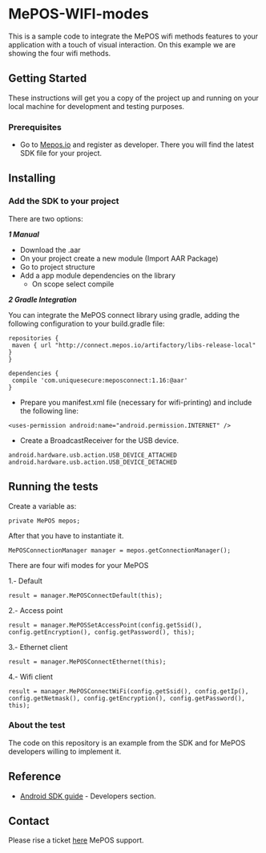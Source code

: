 # MePOS-WIFI-modes

This is a sample code to  integrate the MePOS wifi methods features to your application with a touch of visual interaction. On this example we are showing the four wifi methods.

## Getting Started

These instructions will get you a copy of the project up and running on your local machine for development and testing purposes.

### Prerequisites


* Go to [Mepos.io](http://mepos.io/developers) and register as developer. There you will find the latest SDK file for your project.

## Installing

### Add the SDK to your project

There are two options:

***1 Manual***

- Download the .aar
- On your project create a new module (Import AAR Package)
- Go to project structure
- Add a app module dependencies on the library
    - On scope select compile

***2 Gradle Integration***

  You can integrate the MePOS connect library using gradle, adding the following configuration to your build.gradle file:

```
repositories {
 maven { url "http://connect.mepos.io/artifactory/libs-release-local" }
}
```

```
dependencies {
 compile 'com.uniquesecure:meposconnect:1.16:@aar'
}
```

* Prepare you manifest.xml file (necessary for wifi-printing) and include the following line:
```
<uses-permission android:name="android.permission.INTERNET" />
```
* Create a BroadcastReceiver for the USB device.

```
android.hardware.usb.action.USB_DEVICE_ATTACHED
android.hardware.usb.action.USB_DEVICE_DETACHED
```

## Running the tests

Create a variable as:

```
private MePOS mepos;
```

After that you have to instantiate it.

```
MePOSConnectionManager manager = mepos.getConnectionManager();
```

There are four wifi modes for your MePOS

1.- Default

```
result = manager.MePOSConnectDefault(this);
```

2.- Access point

```
result = manager.MePOSSetAccessPoint(config.getSsid(), config.getEncryption(), config.getPassword(), this);
```

3.- Ethernet client

```
result = manager.MePOSConnectEthernet(this);
```

4.- Wifi client

```
result = manager.MePOSConnectWiFi(config.getSsid(), config.getIp(), config.getNetmask(), config.getEncryption(), config.getPassword(), this);
```

### About the test

The code on this repository is an example from the SDK and for MePOS developers willing to implement it.

## Reference

* [Android SDK guide](http://mepos.io/) - Developers section.


## Contact

Please rise a ticket [here](https://mepos.zendesk.com/hc/en-us/requests/new) MePOS support.
